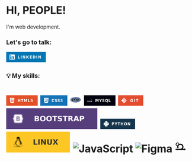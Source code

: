 # HI, PEOPLE!

I'm web development.

### Let's go to talk:
[![image](img/linkedin.png)](https://www.linkedin.com/in/andr%C3%A9-albuquerque-4990091b1/)

### 💡 My skills:

# ![image](img/html5.png) ![image](img/css3.png) ![PHP](img/php.png) ![image](img/mysql.png) ![image](img/git.png) ![image](img/Bootstrap.svg) ![image](img/python.png) ![image](img/linux.svg)  ![JavaScript](https://img.shields.io/badge/javascript-%23323330.svg?style=for-the-badge&logo=javascript&logoColor=%23F7DF1E) ![Figma](https://img.shields.io/badge/figma-%23F24E1E.svg?style=for-the-badge&logo=figma&logoColor=white) [![image](img/scrum.png)]([https://www.linkedin.com/in/andr%C3%A9-albuquerque-4990091b1/](https://www.scrum.org/?iOS=&gclid=CjwKCAjwyeujBhA5EiwA5WD7_ZfpFstzbSZprlf-1K8n2ng0kUWDSmvvww8yuV4ltICxkTbzkxbNchoCLYIQAvD_BwE))


